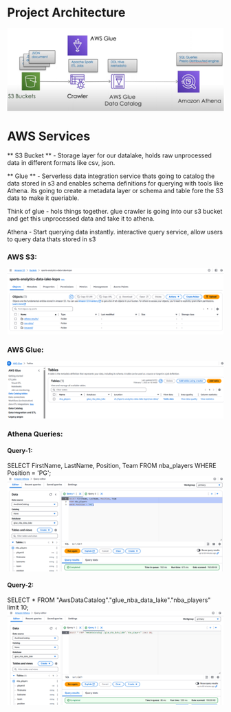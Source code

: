 # Project Architecture

![alt text](assets/nba-datalake-architecture.png)

# AWS Services

** S3 Bucket ** - Storage layer for our datalake, holds raw unprocessed data in different formats like csv, json.

** Glue ** - Serverless data integration service thats going to catalog the data stored in s3 and enables schema definitions for querying with tools like Athena. its going to create a metadata layer or schema and table fore the S3 data to make it queriable.

Think of glue - hols things together.
glue crawler is going into our s3 bucket and get this unprocessed data and take it to athena.

Athena - Start querying data instantly.
interactive query service, allow users to query data thats stored in s3

### AWS S3:

![alt text](assets/s3-raw-data.png)

### AWS Glue:

![alt text](assets/glue-db-table-schema.png)

### Athena Queries:

#### Query-1:

SELECT FirstName, LastName, Position, Team
FROM nba_players
WHERE Position = 'PG';
![alt text](assets/athena-query-1.png)

#### Query-2:

SELECT \* FROM "AwsDataCatalog"."glue_nba_data_lake"."nba_players" limit 10;
![alt text](assets/athena-query-2.png)
